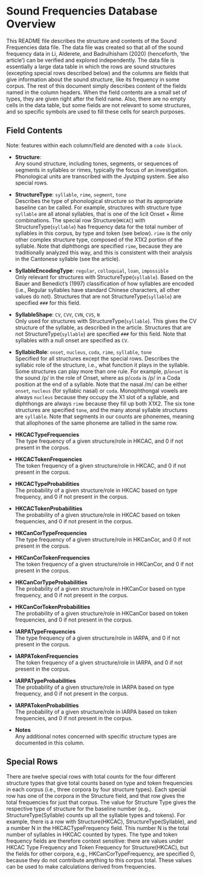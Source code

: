 # Sound Frequencies Database Overview
This README file describes the structure and contents of the Sound Frequencies data file. The data file was created so that all of the sound frequency data in Li, Alderete, and Badrulhisham (2020) (henceforth, ‘the article’) can be verified and explored independently. The data file is essentially a large data table in which the rows are sound structures (excepting special rows described below) and the columns are fields that give information about the sound structure, like its frequency in some corpus. The rest of this document simply describes content of the fields named in the column headers. When the field contents are a small set of types, they are given right after the field name. Also, there are no empty cells in the data table, but some fields are not relevant to some structures, and so specific symbols are used to fill these cells for search purposes.
## Field Contents
Note: features within each column/field are denoted with a `code block`.

- **Structure**:  
Any sound structure, including tones, segments, or sequences of segments in syllables or rimes, typically the focus of an investigation. Phonological units are transcribed with the Jyutping system. See also special rows. 

- **StructureType**: `syllable`, `rime`, `segment`, `tone`  
Describes the type of phonological structure so that its appropriate baseline can be called. For example, structures with structure type `syllable` are all atonal syllables, that is one of the licit Onset + Rime combinations. The special row Structure(`HKCAC`) with StructureType(`syllable`) has frequency data for the total number of syllables in this corpus, by type and token (see below). `rime` is the only other complex structure type, composed of the X1X2 portion of the syllable. Note that diphthongs are specified `rime`, because they are traditionally analyzed this way, and this is consistent with their analysis in the Cantonese syllable (see the article).

- **SyllableEncodingType**: `regular`, `colloquial`, `loan`, `impossible`  
Only relevant for structures with StructureType(`syllable`). Based on the Bauer and Benedict’s (1997) classification of how syllables are encoded (i.e., Regular syllables have standard Chinese characters, all other values do not). Structures that are not StructureType(`syllable`) are specified `###` for this field.

- **SyllableShape**: `CV`, `CVV`, `CVN`, `CVS`, `N`  
Only used for structures with StructureType(`syllable`). This gives the CV structure of the syllable, as described in the article. Structures that are not StructureType(`syllable`) are specified `###` for this field. Note that syllables with a null onset are specified as `CV`.

- **SyllabicRole**: `onset`, `nucleus`, `coda`, `rime`, `syllable`, `tone`  
Specified for all structures except the special rows. Describes the syllabic role of the structure, i.e., what function it plays in the syllable. Some structures can play more than one rule. For example, p/`onset` is the sound /p/ in the role of Onset, where as p/`coda` is /p/ in a Coda position at the end of a syllable. Note that the nasal /m/ can be either `onset`, `nucleus` (for syllabic nasal) or `coda`. Monophthongal vowels are always `nucleus` because they occupy the X1 slot of a syllable, and diphthongs are always `rime` because they fill up both X1X2. The six tone structures are specified `tone`, and the many atonal syllable structures are `syllable`. Note that segments in our counts are phonemes, meaning that allophones of the same phoneme are tallied in the same row.

- **HKCACTypeFrequencies**  
The type frequency of a given structure/role in HKCAC, and 0 if not present in the corpus.

- **HKCACTokenFrequencies**  
The token frequency of a given structure/role in HKCAC, and 0 if not present in the corpus.

- **HKCACTypeProbabilities**  
The probability of a given structure/role in HKCAC based on type frequency, and 0 if not present in the corpus.

- **HKCACTokenProbabilities**  
The probability of a given structure/role in HKCAC based on token frequencies, and 0 if not present in the corpus.

- **HKCanCorTypeFrequencies**  
The type frequency of a given structure/role in HKCanCor, and 0 if not present in the corpus.

- **HKCanCorTokenFrequencies**  
The token frequency of a given structure/role in HKCanCor, and 0 if not present in the corpus.

- **HKCanCorTypeProbabilities**  
The probability of a given structure/role in HKCanCor based on type frequency, and 0 if not present in the corpus.

- **HKCanCorTokenProbabilities**  
The probability of a given structure/role in HKCanCor based on token frequencies, and 0 if not present in the corpus.

- **IARPATypeFrequencies**  
The type frequency of a given structure/role in IARPA, and 0 if not present in the corpus.

- **IARPATokenFrequencies**  
The token frequency of a given structure/role in IARPA, and 0 if not present in the corpus.

- **IARPATypeProbabilities**  
The probability of a given structure/role in IARPA based on type frequency, and 0 if not present in the corpus.

- **IARPATokenProbabilities**  
The probability of a given structure/role in IARPA based on token frequencies, and 0 if not present in the corpus.

- **Notes**  
Any additional notes concerned with specific structure types are documented in this column.
## Special Rows
There are twelve special rows with total counts for the four different structure types that give total counts based on type and token frequencies in each corpus (i.e., three corpora by four structure types). Each special row has one of the corpora in the Structure field, and that row gives the total frequencies for just that corpus. The value for Structure Type gives the respective type of structure for the baseline number (e.g., StructureType(Syllable) counts up all the syllable types and tokens). For example, there is a row with Structure(HKCAC), StructureType(Syllable), and a number N in the HKCACTypeFrequency field. This number N is the total number of syllables in HKCAC counted by types. The type and token frequency fields are therefore context sensitive: there are values under HKCAC Type Frequency and Token Frequency for Structure(HKCAC), but the fields for other corpora, e.g., HKCanCorTypeFrequency, are specified 0, because they do not contribute anything to this corpus total. These values can be used to make calculations derived from frequencies. 
